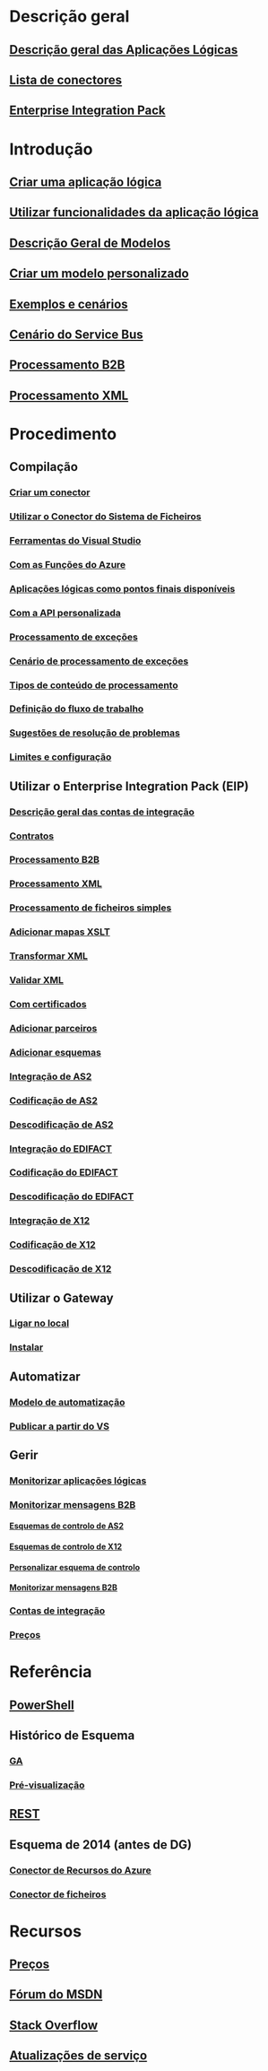 # Descrição geral
## [Descrição geral das Aplicações Lógicas](../app-service-logic/app-service-logic-what-are-logic-apps.md?toc=%2fazure%2flogic-apps%2ftoc.json)
## [Lista de conectores](../connectors/apis-list.md?toc=%2fazure%2flogic-apps%2ftoc.json)
## [Enterprise Integration Pack](../app-service-logic/app-service-logic-enterprise-integration-overview.md?toc=%2fazure%2flogic-apps%2ftoc.json)

# Introdução
## [Criar uma aplicação lógica](../app-service-logic/app-service-logic-create-a-logic-app.md?toc=%2fazure%2flogic-apps%2ftoc.json)
## [Utilizar funcionalidades da aplicação lógica](../app-service-logic/app-service-logic-use-logic-app-features.md?toc=%2fazure%2flogic-apps%2ftoc.json)
## [Descrição Geral de Modelos](../app-service-logic/app-service-logic-use-logic-app-templates.md?toc=%2fazure%2flogic-apps%2ftoc.json)
## [Criar um modelo personalizado](../app-service-logic/app-service-logic-arm-provision.md?toc=%2fazure%2flogic-apps%2ftoc.json)
## [Exemplos e cenários](../app-service-logic/app-service-logic-examples-and-scenarios.md?toc=%2fazure%2flogic-apps%2ftoc.json)
## [Cenário do Service Bus](../app-service-logic/app-service-logic-scenario-function-sb-trigger.md?toc=%2fazure%2flogic-apps%2ftoc.json)
## [Processamento B2B](../app-service-logic/app-service-logic-enterprise-integration-b2b.md?toc=%2fazure%2flogic-apps%2ftoc.json)
## [Processamento XML](../app-service-logic/app-service-logic-enterprise-integration-xml.md?toc=%2fazure%2flogic-apps%2ftoc.json)

# Procedimento
## Compilação
### [Criar um conector](../app-service-logic/app-service-logic-create-api-app.md?toc=%2fazure%2flogic-apps%2ftoc.json)
### [Utilizar o Conector do Sistema de Ficheiros](../app-service-logic/app-service-logic-use-file-connector.md?toc=%2fazure%2flogic-apps%2ftoc.json)
### [Ferramentas do Visual Studio](../app-service-logic/app-service-logic-deploy-from-vs.md?toc=%2fazure%2flogic-apps%2ftoc.json)
### [Com as Funções do Azure](../app-service-logic/app-service-logic-azure-functions.md?toc=%2fazure%2flogic-apps%2ftoc.json)
### [Aplicações lógicas como pontos finais disponíveis](../app-service-logic/app-service-logic-http-endpoint.md?toc=%2fazure%2flogic-apps%2ftoc.json)
### [Com a API personalizada](../app-service-logic/app-service-logic-custom-hosted-api.md?toc=%2fazure%2flogic-apps%2ftoc.json)
### [Processamento de exceções](../app-service-logic/app-service-logic-exception-handling.md?toc=%2fazure%2flogic-apps%2ftoc.json)
### [Cenário de processamento de exceções](../app-service-logic/app-service-logic-scenario-error-and-exception-handling.md?toc=%2fazure%2flogic-apps%2ftoc.json)
### [Tipos de conteúdo de processamento](../app-service-logic/app-service-logic-content-type.md?toc=%2fazure%2flogic-apps%2ftoc.json)
### [Definição do fluxo de trabalho](../app-service-logic/app-service-logic-author-definitions.md?toc=%2fazure%2flogic-apps%2ftoc.json)
### [Sugestões de resolução de problemas](../app-service-logic/app-service-logic-diagnosing-failures.md?toc=%2fazure%2flogic-apps%2ftoc.json)
### [Limites e configuração](../app-service-logic/app-service-logic-limits-and-config.md?toc=%2fazure%2flogic-apps%2ftoc.json)


## Utilizar o Enterprise Integration Pack (EIP)
### [Descrição geral das contas de integração](../app-service-logic/app-service-logic-enterprise-integration-create-integration-account.md?toc=%2fazure%2flogic-apps%2ftoc.json)
### [Contratos](../app-service-logic/app-service-logic-enterprise-integration-agreements.md?toc=%2fazure%2flogic-apps%2ftoc.json)
### [Processamento B2B](../app-service-logic/app-service-logic-enterprise-integration-b2b.md?toc=%2fazure%2flogic-apps%2ftoc.json)
### [Processamento XML](../app-service-logic/app-service-logic-enterprise-integration-xml.md?toc=%2fazure%2flogic-apps%2ftoc.json)
### [Processamento de ficheiros simples](../app-service-logic/app-service-logic-enterprise-integration-flatfile.md?toc=%2fazure%2flogic-apps%2ftoc.json)
### [Adicionar mapas XSLT](../app-service-logic/app-service-logic-enterprise-integration-maps.md?toc=%2fazure%2flogic-apps%2ftoc.json)
### [Transformar XML](../app-service-logic/app-service-logic-enterprise-integration-transform.md?toc=%2fazure%2flogic-apps%2ftoc.json)
### [Validar XML](../app-service-logic/app-service-logic-enterprise-integration-xml-validation.md?toc=%2fazure%2flogic-apps%2ftoc.json)
### [Com certificados](../app-service-logic/app-service-logic-enterprise-integration-certificates.md?toc=%2fazure%2flogic-apps%2ftoc.json)
### [Adicionar parceiros](../app-service-logic/app-service-logic-enterprise-integration-partners.md?toc=%2fazure%2flogic-apps%2ftoc.json)
### [Adicionar esquemas](../app-service-logic/app-service-logic-enterprise-integration-schemas.md?toc=%2fazure%2flogic-apps%2ftoc.json)
### [Integração de AS2](../app-service-logic/app-service-logic-enterprise-integration-as2.md?toc=%2fazure%2flogic-apps%2ftoc.json)
### [Codificação de AS2](../app-service-logic/app-service-logic-enterprise-integration-as2-encode.md?toc=%2fazure%2flogic-apps%2ftoc.json)
### [Descodificação de AS2](../app-service-logic/app-service-logic-enterprise-integration-as2-decode.md?toc=%2fazure%2flogic-apps%2ftoc.json)
### [Integração do EDIFACT](../app-service-logic/app-service-logic-enterprise-integration-edifact.md?toc=%2fazure%2flogic-apps%2ftoc.json)
### [Codificação do EDIFACT](../app-service-logic/app-service-logic-enterprise-integration-edifact-encode.md?toc=%2fazure%2flogic-apps%2ftoc.json)
### [Descodificação do EDIFACT](../app-service-logic/app-service-logic-enterprise-integration-edifact-decode.md?toc=%2fazure%2flogic-apps%2ftoc.json)
### [Integração de X12](../app-service-logic/app-service-logic-enterprise-integration-x12.md?toc=%2fazure%2flogic-apps%2ftoc.json)
### [Codificação de X12](../app-service-logic/app-service-logic-enterprise-integration-x12-encode.md?toc=%2fazure%2flogic-apps%2ftoc.json)
### [Descodificação de X12](../app-service-logic/app-service-logic-enterprise-integration-x12-decode.md?toc=%2fazure%2flogic-apps%2ftoc.json)


## Utilizar o Gateway
### [Ligar no local](../app-service-logic/app-service-logic-gateway-connection.md?toc=%2fazure%2flogic-apps%2ftoc.json)
### [Instalar](../app-service-logic/app-service-logic-gateway-install.md?toc=%2fazure%2flogic-apps%2ftoc.json)

## Automatizar
### [Modelo de automatização](../app-service-logic/app-service-logic-create-deploy-template.md?toc=%2fazure%2flogic-apps%2ftoc.json)
### [Publicar a partir do VS](../app-service-logic/app-service-logic-deploy-from-vs.md?toc=%2fazure%2flogic-apps%2ftoc.json)

## Gerir
### [Monitorizar aplicações lógicas](../app-service-logic/app-service-logic-monitor-your-logic-apps.md?toc=%2fazure%2flogic-apps%2ftoc.json)
### [Monitorizar mensagens B2B](../app-service-logic/app-service-logic-monitor-b2b-message.md?toc=%2fazure%2flogic-apps%2ftoc.json)
#### [Esquemas de controlo de AS2](../app-service-logic/app-service-logic-track-integration-account-as2-tracking-shemas.md?toc=%2fazure%2flogic-apps%2ftoc.json)
#### [Esquemas de controlo de X12](../app-service-logic/app-service-logic-track-integration-account-x12-tracking-shemas.md?toc=%2fazure%2flogic-apps%2ftoc.json)
#### [Personalizar esquema de controlo](../app-service-logic/app-service-logic-track-integration-account-custom-tracking-shema.md?toc=%2fazure%2flogic-apps%2ftoc.json)
#### [Monitorizar mensagens B2B](../app-service-logic/app-service-logic-track-b2b-messages-omsportal.md?toc=%2fazure%2flogic-apps%2ftoc.json)

### [Contas de integração](../app-service-logic/app-service-logic-enterprise-integration-accounts.md?toc=%2fazure%2flogic-apps%2ftoc.json)
### [Preços](../app-service-logic/app-service-logic-pricing.md?toc=%2fazure%2flogic-apps%2ftoc.json)

# Referência
## [PowerShell](/powershell/resourcemanager/azurerm.logicapp/v2.3.0/azurerm.logicapp)
## Histórico de Esquema
### [GA](../app-service-logic/app-service-logic-schema-2016-04-01.md?toc=%2fazure%2flogic-apps%2ftoc.json)
### [Pré-visualização](../app-service-logic/app-service-logic-schema-2015-08-01.md?toc=%2fazure%2flogic-apps%2ftoc.json)
## [REST](/rest/api/logic/)

## Esquema de 2014 (antes de DG)
### [Conector de Recursos do Azure](../app-service-logic/app-service-logic-connector-azure-resource.md?toc=%2fazure%2flogic-apps%2ftoc.json)
### [Conector de ficheiros](../app-service-logic/app-service-logic-connector-file.md?toc=%2fazure%2flogic-apps%2ftoc.json)

# Recursos
## [Preços](https://azure.microsoft.com/pricing/details/logic-apps/)  
## [Fórum do MSDN](https://social.msdn.microsoft.com/Forums/azure/en-US/home?forum=azurelogicapps)
## [Stack Overflow](http://stackoverflow.com/questions/tagged/azure-logic-apps)
## [Atualizações de serviço](https://azure.microsoft.com/updates/?product=logic-apps)


<!--HONumber=Dec16_HO1-->


